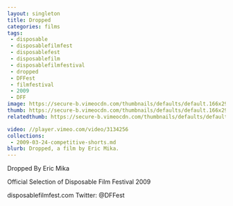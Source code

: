 ```yaml
---
layout: singleton
title: Dropped
categories: films
tags:
 - disposable
 - disposablefilmfest
 - disposablefest
 - disposablefilm
 - disposablefilmfestival
 - dropped
 - DFFest
 - filmfestival
 - 2009
 - DFF
image: https://secure-b.vimeocdn.com/thumbnails/defaults/default.166x295.jpg
thumb: https://secure-b.vimeocdn.com/thumbnails/defaults/default.166x295.jpg
relatedthumb: https://secure-b.vimeocdn.com/thumbnails/defaults/default.166x295.jpg

video: //player.vimeo.com/video/3134256
collections:
 - 2009-03-24-competitive-shorts.md
blurb: Dropped, a film by Eric Mika.
---
```


Dropped
By Eric Mika

Official Selection of Disposable Film Festival 2009

disposablefilmfest.com
Twitter: @DFFest